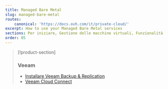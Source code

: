 ```yaml
---
title: Managed Bare Metal
slug: managed-bare-metal
routes:
    canonical: 'https://docs.ovh.com/it/private-cloud/'
excerpt: How to use your Managed Bare Metal services
sections: Per iniziare, Gestione delle macchine virtuali, Funzionalità OVHcloud, Funzionalità VMware vSphere, Servizi e opzioni OVHcloud
order: 05
---
```


> [!product-section]
>
> ### Veeam
>
> - [Installare Veeam Backup & Replication](https://docs.ovh.com/it/storage/veeam-backup-replication/)
> - [Veeam Cloud Connect](https://docs.ovh.com/it/storage/veeam-cloud-connect/)
>